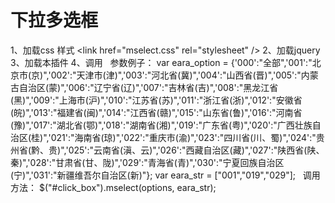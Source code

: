 # 下拉多选框

1、加载css 样式 \<link href="mselect.css" rel="stylesheet" \/\>
2、加载jquery <script type="text/javascript" src="jquery-1.8.3.min.js"></script>
3、加载本插件 <script type="text/javascript" src="jquery.mselect.js"></script>
4、调用 
   参数例子：
   var eara_option = {'000':"全部",'001':"北京市(京)",'002':"天津市(津)",'003':"河北省(冀)",'004':"山西省(晋)",'005':"内蒙古自治区(蒙)",'006':"辽宁省(辽)",'007':"吉林省(吉)",'008':"黑龙江省(黑)",'009':"上海市(沪)",'010':"江苏省(苏)",'011':"浙江省(浙)",'012':"安徽省(皖)",'013':"福建省(闽)",'014':"江西省(赣)",'015':"山东省(鲁)",'016':"河南省(豫)",'017':"湖北省(鄂)",'018':"湖南省(湘)",'019':"广东省(粤)",'020':"广西壮族自治区(桂)",'021':"海南省(琼)",'022':"重庆市(渝)",'023':"四川省(川、蜀)",'024':"贵州省(黔、贵)",'025':"云南省(滇、云)",'026':"西藏自治区(藏)",'027':"陕西省(陕、秦)",'028':"甘肃省(甘、陇)",'029':"青海省(青)",'030':"宁夏回族自治区(宁)",'031':"新疆维吾尔自治区(新)"};
		var eara_str = ["001","019","029"];
    调用方法： $("#click_box").mselect(options, eara_str);
   
